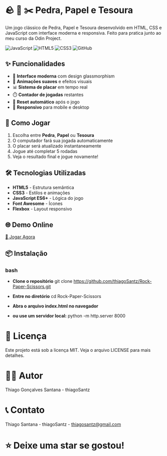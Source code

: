 # 🪨 📄 ✂️ Pedra, Papel e Tesoura

Um jogo clássico de Pedra, Papel e Tesoura desenvolvido em HTML, CSS e JavaScript com interface moderna e responsiva. Feito para pratica junto ao meu curso da Odin Project.

![JavaScript](https://img.shields.io/badge/JavaScript-ES6+-F7DF1E?logo=javascript&logoColor=black)
![HTML5](https://img.shields.io/badge/HTML5-E34F26?logo=html5&logoColor=white)
![CSS3](https://img.shields.io/badge/CSS3-1572B6?logo=css3&logoColor=white)
![GitHub](https://img.shields.io/badge/GitHub-Deployed-181717?logo=github)

## ✨ Funcionalidades

- 🎯 **Interface moderna** com design glassmorphism
- 🎨 **Animações suaves** e efeitos visuais
- 📊 **Sistema de placar** em tempo real
- ⏱️ **Contador de jogadas** restantes
- 🔄 **Reset automático** após o jogo
- 📱 **Responsivo** para mobile e desktop

## 🚀 Como Jogar

1. Escolha entre **Pedra**, **Papel** ou **Tesoura**
2. O computador fará sua jogada automaticamente
3. O placar será atualizado instantaneamente
4. Jogue até completar 5 rodadas
5. Veja o resultado final e jogue novamente!

## 🛠️ Tecnologias Utilizadas

- **HTML5** - Estrutura semântica
- **CSS3** - Estilos e animações
- **JavaScript ES6+** - Lógica do jogo
- **Font Awesome** - Ícones
- **Flexbox** - Layout responsivo

## 🌐 Demo Online
[🔗 Jogar Agora](https://thiagosantz.github.io/Rock-Paper-Scissors/)

## 📦 Instalação

### bash

- **Clone o repositório**
git clone https://github.com/thiagoSantz/Rock-Paper-Scissors.git

- **Entre no diretório**
cd Rock-Paper-Scissors

- **Abra o arquivo index.html no navegador**
- **ou use um servidor local:** 
python -m http.server 8000

# 📄 Licença
Este projeto está sob a licença MIT. Veja o arquivo LICENSE para mais detalhes.

# 👨‍💻 Autor
Thiago Gonçalves Santana - thiagoSantz

# 📞 Contato
Thiago Santana - thiagoSantz - thiagosantz@gmail.com

# ⭐ Deixe uma star se gostou!